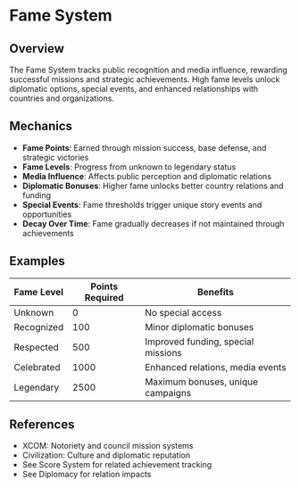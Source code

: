 # Fame System

## Overview
The Fame System tracks public recognition and media influence, rewarding successful missions and strategic achievements. High fame levels unlock diplomatic options, special events, and enhanced relationships with countries and organizations.

## Mechanics
- **Fame Points**: Earned through mission success, base defense, and strategic victories
- **Fame Levels**: Progress from unknown to legendary status
- **Media Influence**: Affects public perception and diplomatic relations
- **Diplomatic Bonuses**: Higher fame unlocks better country relations and funding
- **Special Events**: Fame thresholds trigger unique story events and opportunities
- **Decay Over Time**: Fame gradually decreases if not maintained through achievements

## Examples
| Fame Level | Points Required | Benefits |
|------------|----------------|----------|
| Unknown | 0 | No special access |
| Recognized | 100 | Minor diplomatic bonuses |
| Respected | 500 | Improved funding, special missions |
| Celebrated | 1000 | Enhanced relations, media events |
| Legendary | 2500 | Maximum bonuses, unique campaigns |

## References
- XCOM: Notoriety and council mission systems
- Civilization: Culture and diplomatic reputation
- See Score System for related achievement tracking
- See Diplomacy for relation impacts